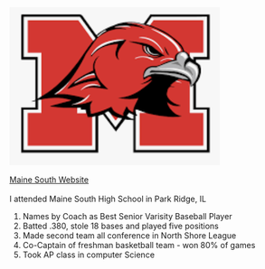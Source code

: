 ![](mainsouthlogo.png)

[Maine South Website](https://south.maine207.org)
<br />
<br />
I attended Maine South High School in Park Ridge, IL

1. Names by Coach as Best Senior Varisity Baseball Player
2. Batted .380, stole 18 bases and played five positions
3. Made second team all conference in North Shore League 
4. Co-Captain of freshman basketball team - won 80% of games
5. Took AP class in computer Science
